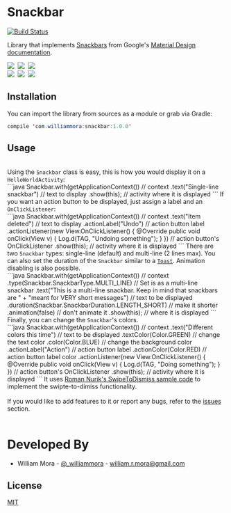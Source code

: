 # Snackbar
[![Build Status](https://travis-ci.org/wmora/snackbar.svg?branch=master)](https://travis-ci.org/wmora/snackbar)

Library that implements <a href="http://www.google.com/design/spec/components/snackbars-and-toasts.html">Snackbars</a> from Google's <a href="http://www.google.com/design/spec/material-design/introduction.html">Material Design documentation</a>.

<a href="http://1.bp.blogspot.com/-5OkYxr59g10/U_Ps-4vV3XI/AAAAAAAAGyQ/RPX1BAd9eHU/s1600/Screenshot_2014-08-19-19-14-07.png" imageanchor="1"><img border="0" src="http://1.bp.blogspot.com/-5OkYxr59g10/U_Ps-4vV3XI/AAAAAAAAGyQ/RPX1BAd9eHU/s320/Screenshot_2014-08-19-19-14-07.png" /></a>&nbsp;&nbsp;<a href="http://3.bp.blogspot.com/-rqMpr9nysSY/U_Ps-zvhgOI/AAAAAAAAGyM/38M0N_j4i6U/s1600/Screenshot_2014-08-19-19-14-16.png" imageanchor="1"><img border="0" src="http://3.bp.blogspot.com/-rqMpr9nysSY/U_Ps-zvhgOI/AAAAAAAAGyM/38M0N_j4i6U/s320/Screenshot_2014-08-19-19-14-16.png" /></a>&nbsp;&nbsp;<a href="http://2.bp.blogspot.com/-AwjqlrBiAfs/U_Ps-2L_uqI/AAAAAAAAGyI/YJRtC21ocp8/s1600/Screenshot_2014-08-19-19-14-24.png" imageanchor="1"><img border="0" src="http://2.bp.blogspot.com/-AwjqlrBiAfs/U_Ps-2L_uqI/AAAAAAAAGyI/YJRtC21ocp8/s320/Screenshot_2014-08-19-19-14-24.png" /></a><br />
<a href="http://2.bp.blogspot.com/-W5S5LB61fOM/U_PtADkAmWI/AAAAAAAAGys/xFAb3FbYnls/s1600/Screenshot_2014-08-19-19-14-31.png" imageanchor="1"><img border="0" src="http://2.bp.blogspot.com/-W5S5LB61fOM/U_PtADkAmWI/AAAAAAAAGys/xFAb3FbYnls/s320/Screenshot_2014-08-19-19-14-31.png" /></a>&nbsp;&nbsp;<a href="http://2.bp.blogspot.com/-mpoO1PpIZfU/U_PtAbT9NdI/AAAAAAAAGyU/xvDYuIC1nsM/s1600/Screenshot_2014-08-19-19-14-43.png" imageanchor="1"><img border="0" src="http://2.bp.blogspot.com/-mpoO1PpIZfU/U_PtAbT9NdI/AAAAAAAAGyU/xvDYuIC1nsM/s320/Screenshot_2014-08-19-19-14-43.png" /></a>&nbsp;&nbsp;<a href="http://1.bp.blogspot.com/-6FuxqQH1d3E/U_PtBKyjcsI/AAAAAAAAGyY/kc-qMazyk9c/s1600/Screenshot_2014-08-19-19-15-07.png" imageanchor="1"><img border="0" src="http://1.bp.blogspot.com/-6FuxqQH1d3E/U_PtBKyjcsI/AAAAAAAAGyY/kc-qMazyk9c/s320/Screenshot_2014-08-19-19-15-07.png" /></a>
## Installation
You can import the library from sources as a module or grab via Gradle:
 <br />
 ```java
 compile 'com.williammora:snackbar:1.0.0'
 ```
## Usage
<br />
Using the <code>Snackbar</code> class is easy, this is how you would display it on a <code>HelloWorldActivity</code>:
<br />
```java
Snackbar.with(getApplicationContext()) // context
    .text("Single-line snackbar") // text to display
    .show(this); // activity where it is displayed
```
If you want an action button to be displayed, just assign a label and an <code>OnClickListener</code>:
<br />
```java
Snackbar.with(getApplicationContext()) // context
    .text("Item deleted") // text to display
    .actionLabel("Undo") // action button label
    .actionListener(new View.OnClickListener() {
        @Override
        public void onClick(View v) {
            Log.d(TAG, "Undoing something");
        }
     }) // action button's OnClickListener
     .show(this); // activity where it is displayed
```
There are two <code>Snackbar</code> types: single-line (default) and multi-line (2 lines max). You can also set the duration of the <code>Snackbar</code> similar to a <a href="http://developer.android.com/reference/android/widget/Toast.html"><code>Toast</code></a>. Animation disabling is also possible.
<br />
```java
Snackbar.with(getApplicationContext()) // context
    .type(Snackbar.SnackbarType.MULTI_LINE) // Set is as a multi-line snackbar
    .text("This is a multi-line snackbar. Keep in mind that snackbars are " +
        "meant for VERY short messages") // text to be displayed
    .duration(Snackbar.SnackbarDuration.LENGTH_SHORT) // make it shorter
    .animation(false) // don't animate it
    .show(this); // where it is displayed
```
Finally, you can change the <code>Snackbar</code>'s colors.
<br />
```java
Snackbar.with(getApplicationContext()) // context
    .text("Different colors this time") // text to be displayed
    .textColor(Color.GREEN) // change the text color
    .color(Color.BLUE) // change the background color
    .actionLabel("Action") // action button label
    .actionColor(Color.RED) // action button label color
    .actionListener(new View.OnClickListener() {
        @Override
        public void onClick(View v) {
            Log.d(TAG, "Doing something");
        }
     }) // action button's OnClickListener    
    .show(this); // activity where it is displayed
```
It uses <a href="https://github.com/romannurik/android-swipetodismiss">Roman Nurik's SwipeToDismiss sample code</a> to implement the swipte-to-dimiss functionality.<br /><br />
If you would like to add features to it or report any bugs, refer to the <a href="https://github.com/wmora/snackbar/issues">issues</a> section.<br /><br />

# Developed By
+ William Mora - [@_williammora](https://twitter.com/_williammora) - william.r.mora@gmail.com

## License
[MIT](./LICENSE)